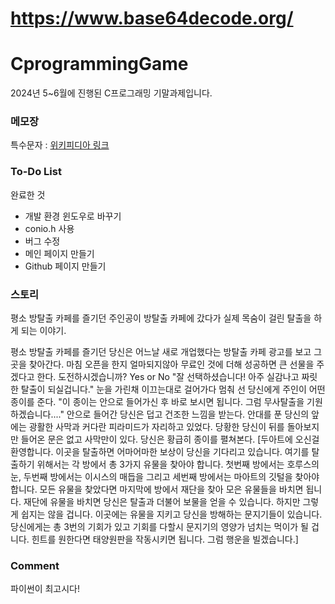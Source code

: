 # https://www.base64decode.org/

# CprogrammingGame
2024년 5~6월에 진행된 C프로그래밍 기말과제입니다.

### 메모장

특수문자 : [위키피디아 링크](https://ko.wikipedia.org/wiki/KS_X_1001%EC%9D%98_%ED%8A%B9%EC%88%98_%EB%AC%B8%EC%9E%90)

### To-Do List

완료한 것

- 개발 환경 윈도우로 바꾸기
- conio.h 사용
- 버그 수정
- 메인 페이지 만들기
- Github 페이지 만들기

### 스토리

평소 방탈출 카페를 즐기던 주인공이 방탈출 카페에 갔다가 실제 목숨이 걸린 탈출을 하게 되는 이야기. 

평소 방탈출 카페를 즐기던 당신은 어느날 새로 개업했다는 방탈출 카페 광고를 보고 그곳을 찾아간다.
마침 오픈을 한지 얼마되지않아 무료인 것에 더해 성공하면 큰 선물을 주겠다고 한다.
도전하시겠습니까? Yes or No
"잘 선택하셨습니다! 아주 실감나고 짜릿한 탈출이 되실겁니다."
눈을 가린채 이끄는대로 걸어가다 멈춰 선 당신에게 주인이 어떤 종이를 준다.
"이 종이는 안으로 들어가신 후 바로 보시면 됩니다. 그럼 무사탈출을 기원하겠습니다...."
안으로 들어간 당신은 덥고 건조한 느낌을 받는다.
안대를 푼 당신의 앞에는 광활한 사막과 커다란 피라미드가 자리하고 있었다.
당황한 당신이 뒤를 돌아보지만 들어온 문은 없고 사막만이 있다.
당신은 황급히 종이를 펼쳐본다.
[두아트에 오신걸 환영합니다.
이곳을 탈출하면 어마어마한 보상이 당신을 기다리고 있습니다.
여기를 탈출하기 위해서는 각 방에서 총 3가지 유물을 찾아야 합니다.
첫번째 방에서는 호루스의 눈, 두번째 방에서는 이시스의 매듭을 그리고 세번째 방에서는 마아트의 깃털을 찾아야 합니다.
모든 유물을 찾았다면 마지막에 방에서 재단을 찾아 모은 유물들을 바치면 됩니다.
재단에 유물을 바치면 당신은 탈출과 더불어 보물을 얻을 수 있습니다.
하지만 그렇게 쉽지는 않을 겁니다. 
이곳에는 유물을 지키고 당신을 방해하는 문지기들이 있습니다.
당신에게는 총 3번의 기회가 있고 기회를 다할시 문지기의 영양가 넘치는 먹이가 될 겁니다.
힌트를 원한다면 태양원판을 작동시키면 됩니다.
그럼 행운을 빌겠습니다.]

### Comment

파이썬이 최고시다!
